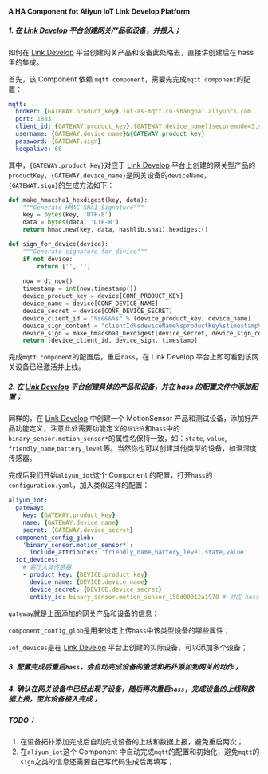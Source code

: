 #### A HA Component fot Aliyun IoT Link Develop Platform

##### 1. 在 [Link Develop](http://linkdevelop.aliyun.com) 平台创建网关产品和设备，并接入；

如何在 [Link Develop](http://linkdevelop.aliyun.com) 平台创建网关产品和设备此处略去，直接讲创建后在 hass 里的集成。

首先，该 Component 依赖 `mqtt component`，需要先完成`mqtt component`的配置：

```yaml
mqtt:
  broker: {GATEWAY.product_key}.iot-as-mqtt.cn-shanghai.aliyuncs.com
  port: 1883
  client_id: {GATEWAY.product_key}.{GATEWAY.device_name}|securemode=3,signmethod=hmacsha1,gw=1|
  username: {GATEWAY.device_name}&{GATEWAY.product_key}
  password: {GATEWAT.sign}
  keepalive: 60
```

其中，`{GATEWAY.product_key}`对应于 [Link Develop](http://linkdevelop.aliyun.com) 平台上创建的网关型产品的`productKey`，`{GATEWAY.device_name}`是网关设备的`deviceName`，`{GATEWAT.sign}`的生成方法如下：

```python
def make_hmacsha1_hexdigest(key, data):
    """Generate HMAC-SHA1 Signature"""
    key = bytes(key, 'UTF-8')
    data = bytes(data, 'UTF-8')
    return hmac.new(key, data, hashlib.sha1).hexdigest()

def sign_for_device(device):
    """Generate signature for divice"""
    if not device:
        return ['', '']
    
    now = dt_now()
    timestamp = int(now.timestamp())
    device_product_key = device[CONF_PRODUCT_KEY]
    device_name = device[CONF_DEVICE_NAME]
    device_secret = device[CONF_DEVICE_SECRET]
    device_client_id = "%s&&&%s" % (device_product_key, device_name)
    device_sign_content = "clientId%sdeviceName%sproductKey%stimestamp%d" % (device_client_id, device_name, device_product_key, timestamp)
    device_sign = make_hmacsha1_hexdigest(device_secret, device_sign_content)
    return [device_client_id, device_sign, timestamp]
```

完成`mqtt component`的配置后，重启`hass`，在 Link Develop 平台上即可看到该网关设备已经激活并上线。



##### 2. 在 [Link Develop](http://linkdevelop.aliyun.com) 平台创建具体的产品和设备，并在 hass 的配置文件中添加配置；

同样的，在 [Link Develop](http://linkdevelop.aliyun.com) 中创建一个 MotionSensor 产品和测试设备，添加好产品功能定义，注意此处需要功能定义的`标识符`和`hass`中的`binary_sensor.motion_sensor*`的属性名保持一致，如：`state`, `value`, `friendly_name`,`battery_level`等。当然你也可以创建其他类型的设备，如温湿度传感器。

完成后我们开始`aliyun_iot`这个 Component 的配置，打开`hass`的`configuration.yaml`，加入类似这样的配置：

```yaml
aliyun_iot:
  gateway:
    key: {GATEWAY.product_key}
    name: {GATEWAY.device_name}
    secret: {GATEWAY.device_secret}
  component_config_glob:
    'binary_sensor.motion_sensor*':
      include_attributes: 'friendly_name,battery_level,state,value'
  iot_devices:
    # 客厅人体传感器
    - product_key: {DEVICE.product_key}
      device_name: {DEVICE.device_name}
      device_secret: {DEVICE.device_secret}
      entity_id: binary_sensor.motion_sensor_158d00012a1978 # 对应 hass 中设备的 entity_id
```

`gateway`就是上面添加的网关产品和设备的信息；

`component_config_glob`是用来设定上传`hass`中该类型设备的哪些属性；

`iot_devices`是在 [Link Develop](http://linkdevelop.aliyun.com) 平台上创建的实际设备，可以添加多个设备；



##### 3. 配置完成后重启`hass`，会自动完成设备的激活和拓扑添加到网关的动作；

##### 4. 确认在网关设备中已经出现子设备，随后再次重启`hass`，完成设备的上线和数据上报，至此设备接入完成；



##### TODO：

1. 在设备拓扑添加完成后自动完成设备的上线和数据上报，避免重启两次；
2. 在`aliyun_iot`这个 Component 中自动完成`mqtt`的配置和初始化，避免`mqtt`的`sign`之类的信息还需要自己写代码生成后再填写；

